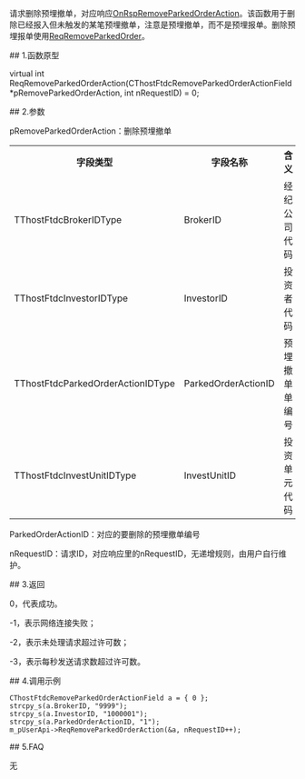 <p>请求删除预埋撤单，对应响应<a href="../../CTHOSTFTDCTRADERAPI/ONRSPREMOVEPARKEDORDERACTION/">OnRspRemoveParkedOrderAction</a>。该函数用于删除已经报入但未触发的某笔预埋撤单，注意是预埋撤单，而不是预埋报单。删除预埋报单使用<a href="../REQREMOVEPARKEDORDER/">ReqRemoveParkedOrder</a>。</p>
<span class="anchor" id="6add9001-463c-4f85-9dff-e19e1d1c1a4b"></span>
## 1.函数原型
<p>virtual int ReqRemoveParkedOrderAction(CThostFtdcRemoveParkedOrderActionField *pRemoveParkedOrderAction, int nRequestID) = 0;</p>
<span class="anchor" id="e2c73d20-e4e9-45b6-8b57-9624c1d9a6a9"></span>
## 2.参数
<p>pRemoveParkedOrderAction：删除预埋撤单</p>
<table><tr><th style="TEXT-ALIGN: center;">字段类型</th><th style="TEXT-ALIGN: center;">字段名称</th><th style="TEXT-ALIGN: center;">含义</th><th style="TEXT-ALIGN: center;">值</th></tr><tr><td style="TEXT-ALIGN: left;">TThostFtdcBrokerIDType</td>
<td style="TEXT-ALIGN: left;">BrokerID</td>
<td style="TEXT-ALIGN: left;">经纪公司代码</td>
<td style="TEXT-ALIGN: left;"><strong><font color="#FF0000">必填</font></strong></td>
</tr>
<tr><td style="TEXT-ALIGN: left;">TThostFtdcInvestorIDType</td>
<td style="TEXT-ALIGN: left;">InvestorID</td>
<td style="TEXT-ALIGN: left;">投资者代码</td>
<td style="TEXT-ALIGN: left;"><strong><font color="#FF0000">必填</font></strong></td>
</tr>
<tr><td style="TEXT-ALIGN: left;">TThostFtdcParkedOrderActionIDType</td>
<td style="TEXT-ALIGN: left;">ParkedOrderActionID</td>
<td style="TEXT-ALIGN: left;">预埋撤单单编号</td>
<td style="TEXT-ALIGN: left;"><strong><font color="#FF0000">必填</font></strong></td>
</tr>
<tr><td style="TEXT-ALIGN: left;">TThostFtdcInvestUnitIDType</td>
<td style="TEXT-ALIGN: left;">InvestUnitID</td>
<td style="TEXT-ALIGN: left;">投资单元代码</td>
<td style="TEXT-ALIGN: left;">无</td>
</tr>
</table>
<p>ParkedOrderActionID：对应的要删除的预埋撤单编号</p>
<p>nRequestID：请求ID，对应响应里的nRequestID，无递增规则，由用户自行维护。</p>
<span class="anchor" id="dd7bd190-f767-4300-8a85-4001836a646f"></span>
## 3.返回
<p>0，代表成功。</p>
<p>-1，表示网络连接失败；</p>
<p>-2，表示未处理请求超过许可数；</p>
<p>-3，表示每秒发送请求数超过许可数。</p>
<span class="anchor" id="efb9ab41-56d2-4e90-8a6b-4acc12212eaa"></span>
## 4.调用示例
<pre><code>CThostFtdcRemoveParkedOrderActionField a = { 0 };
strcpy_s(a.BrokerID, "9999");
strcpy_s(a.InvestorID, "1000001");
strcpy_s(a.ParkedOrderActionID, "1");  
m_pUserApi-&gt;ReqRemoveParkedOrderAction(&amp;a, nRequestID++);
</code></pre>
<span class="anchor" id="892563a4-5564-44b6-884e-a9803df335d9"></span>
## 5.FAQ
<p>无</p>
